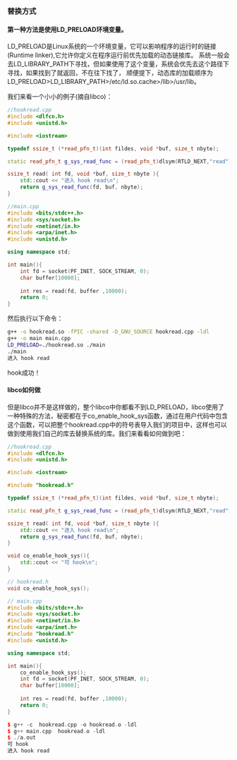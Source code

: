 ### 替换方式
#### 第一种方法是使用LD_PRELOAD环境变量。
LD_PRELOAD是Linux系统的一个环境变量，它可以影响程序的运行时的链接(Runtime linker),它允许你定义在程序运行前优先加载的动态链接库。
系统一般会去LD_LIBRARY_PATH下寻找，但如果使用了这个变量，系统会优先去这个路径下寻找，如果找到了就返回，不在往下找了，
顺便提下，动态库的加载顺序为LD_PRELOAD>LD_LIBRARY_PATH>/etc/ld.so.cache>/lib>/usr/lib。

我们来看一个小小的例子(摘自libco)：
```cpp
//hookread.cpp
#include <dlfcn.h>
#include <unistd.h>

#include <iostream>

typedef ssize_t (*read_pfn_t)(int fildes, void *buf, size_t nbyte);

static read_pfn_t g_sys_read_func = (read_pfn_t)dlsym(RTLD_NEXT,"read");

ssize_t read( int fd, void *buf, size_t nbyte ){
    std::cout << "进入 hook read\n";
    return g_sys_read_func(fd, buf, nbyte);
}
```

```cpp
//main.cpp
#include <bits/stdc++.h>
#include <sys/socket.h>
#include <netinet/in.h>
#include <arpa/inet.h>
#include <unistd.h>

using namespace std;

int main(){
    int fd = socket(PF_INET, SOCK_STREAM, 0);
    char buffer[10000];
    
    int res = read(fd, buffer ,10000);
    return 0;
}
```

然后执行以下命令：
```sh
g++ -o hookread.so -fPIC -shared -D_GNU_SOURCE hookread.cpp -ldl
g++ -o main main.cpp
LD_PRELOAD=./hookread.so ./main
./main
进入 hook read
```
hook成功！


#### libco如何做
但是libco并不是这样做的，整个libco中你都看不到LD_PRELOAD，libco使用了一种特殊的方法，秘密都在于co_enable_hook_sys函数，通过在用户代码中包含这个函数，可以把整个hookread.cpp中的符号表导入我们的项目中，这样也可以做到使用我们自己的库去替换系统的库。我们来看看如何做到吧：

```cpp
//hookread.cpp
#include <dlfcn.h>
#include <unistd.h>

#include <iostream>

#include "hookread.h"

typedef ssize_t (*read_pfn_t)(int fildes, void *buf, size_t nbyte);

static read_pfn_t g_sys_read_func = (read_pfn_t)dlsym(RTLD_NEXT,"read");

ssize_t read( int fd, void *buf, size_t nbyte ){
    std::cout << "进入 hook read\n";
    return g_sys_read_func(fd, buf, nbyte);
}

void co_enable_hook_sys(){
    std::cout << "可 hook\n";
}
```

```cpp
// hookread.h
void co_enable_hook_sys();
```

```cpp
// main.cpp
#include <bits/stdc++.h>
#include <sys/socket.h>
#include <netinet/in.h>
#include <arpa/inet.h>
#include "hookread.h"
#include <unistd.h>

using namespace std;

int main(){
    co_enable_hook_sys();
    int fd = socket(PF_INET, SOCK_STREAM, 0);
    char buffer[10000];
    
    int res = read(fd, buffer ,10000);
    return 0;
}
```

```cpp
$ g++ -c  hookread.cpp -o hookread.o -ldl
$ g++ main.cpp  hookread.o -ldl
$ ./a.out
可 hook
进入 hook read
```
